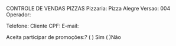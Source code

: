 CONTROLE DE VENDAS PIZZAS
Pizzaria: Pizza Alegre
Versao: 004
Operador:


Telefone:
Cliente
CPF:
E-mail:

Aceita participar de promoções:?  ( ) Sim ( )Não
